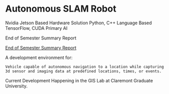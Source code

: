 # Autonomous SLAM Robot

Nvidia Jetson Based Hardware Solution
Python, C++ Language Based
TensorFlow, CUDA Primary AI

End of Semester Summary Report

[End of Semester Summary Report](https://github.com/WillWagnerIV/Autonomous-Nvidia-Jetson-TX2-LIDAR/blob/master/Agile%20Documents/TX2%20Project%20Report.pdf)

A development environment for:

    Vehicle capable of autonomous navigation to a location while capturing 
    3d sensor and imaging data at predefined locations, times, or events.



Current Development Happening in the GIS Lab at Claremont Graduate University.
